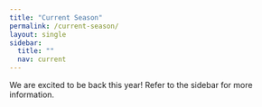 ```yaml
---
title: "Current Season"
permalink: /current-season/
layout: single
sidebar:
  title: ""
  nav: current
---
```


We are excited to be back this year! Refer to the sidebar for more information.
